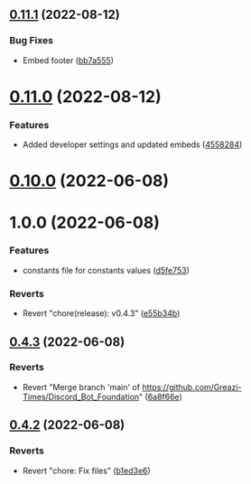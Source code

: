 ## [0.11.1](https://github.com/Greazi-Times/Discord_Bot_Foundation/compare/v0.11.0...v0.11.1) (2022-08-12)


### Bug Fixes

* Embed footer ([bb7a555](https://github.com/Greazi-Times/Discord_Bot_Foundation/commit/bb7a555d00b2c3f72fba65f40e20e9b1671fc1b5))



# [0.11.0](https://github.com/Greazi-Times/Discord_Bot_Foundation/compare/v0.10.0...v0.11.0) (2022-08-12)


### Features

* Added developer settings and updated embeds ([4558284](https://github.com/Greazi-Times/Discord_Bot_Foundation/commit/4558284043c444600fc407414d9ce403022e618d))



# [0.10.0](https://github.com/Greazi-Times/Discord_Bot_Foundation/compare/v0.4.3...v0.10.0) (2022-06-08)



# 1.0.0 (2022-06-08)


### Features

* constants file for constants values ([d5fe753](https://github.com/Greazi-Times/Discord_Bot_Foundation/commit/d5fe753dc736215c69a21beac729610d8c22da8b))


### Reverts

* Revert "chore(release): v0.4.3" ([e55b34b](https://github.com/Greazi-Times/Discord_Bot_Foundation/commit/e55b34b57b66b246bf5b94828d8da495e2d2ed58))



## [0.4.3](https://github.com/Greazi-Times/Discord_Bot_Foundation/compare/v0.4.2...v0.4.3) (2022-06-08)


### Reverts

* Revert "Merge branch 'main' of https://github.com/Greazi-Times/Discord_Bot_Foundation" ([6a8f66e](https://github.com/Greazi-Times/Discord_Bot_Foundation/commit/6a8f66e28bffc40d57c20166572b21325468b194))



## [0.4.2](https://github.com/Greazi-Times/Discord_Bot_Foundation/compare/v0.6.0...v0.4.2) (2022-06-08)


### Reverts

* Revert "chore: Fix files" ([b1ed3e6](https://github.com/Greazi-Times/Discord_Bot_Foundation/commit/b1ed3e6c69453ec1d07edea3d437e979d1af6abb))



